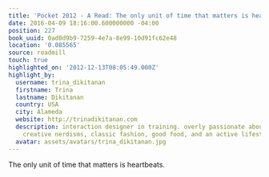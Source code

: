 ```yaml
---
title: 'Pocket 2012 - A Read: The only unit of time that matters is heartbeats.'
date: 2016-04-09 18:16:00.600000000 -04:00
position: 227
book_uuid: 0ad0d9b9-7259-4e7a-8e99-10d91fc62e48
location: '0.085565'
source: readmill
touch: true
highlighted_on: '2012-12-13T08:05:49.000Z'
highlight_by:
  username: trina_dikitanan
  firstname: Trina
  lastname: Dikitanan
  country: USA
  city: Alameda
  website: http://trinadikitanan.com
  description: interaction designer in training. overly passionate about great design,
    creative nerdisms, classic fashion, good food, and an active lifestyle.
  avatar: assets/avatars/trina_dikitanan.jpg
---
```


The only unit of time that matters is heartbeats.